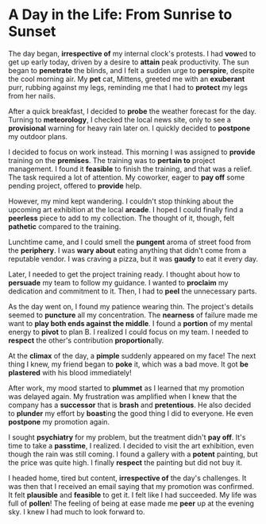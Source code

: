 # A Day in the Life: From Sunrise to Sunset

The day began, **irrespective of** my internal clock's protests. I had **vow**ed to get up early today, driven by a desire to **attain** peak productivity. The sun began to **penetrate** the blinds, and I felt a sudden urge to **perspire**, despite the cool morning air. My **pet** cat, Mittens, greeted me with an **exuberant** purr, rubbing against my legs, reminding me that I had to **protect** my legs from her nails.

After a quick breakfast, I decided to **probe** the weather forecast for the day. Turning to **meteorology**, I checked the local news site, only to see a **provisional** warning for heavy rain later on. I quickly decided to **postpone** my outdoor plans.

I decided to focus on work instead. This morning I was assigned to **provide** training on the **premises**. The training was to **pertain to** project management. I found it **feasible** to finish the training, and that was a relief. The task required a lot of attention. My coworker, eager to **pay off** some pending project, offered to **provide** help.

However, my mind kept wandering. I couldn't stop thinking about the upcoming art exhibition at the local **arcade**. I hoped I could finally find a **peerless** piece to add to my collection. The thought of it, though, felt **pathetic** compared to the training.

Lunchtime came, and I could smell the **pungent** aroma of street food from the **periphery**. I was **wary about** eating anything that didn't come from a reputable vendor. I was craving a pizza, but it was **gaudy** to eat it every day.

Later, I needed to get the project training ready. I thought about how to **persuade** my team to follow my guidance. I wanted to **proclaim** my dedication and commitment to it. Then, I had to **peel** the unnecessary parts.

As the day went on, I found my patience wearing thin. The project's details seemed to **puncture** all my concentration. The **nearness** of failure made me want to **play both ends against the middle**. I found a **portion** of my mental energy to **pivot** to plan B. I realized I could focus on my team. I needed to **respect** the other's contribution **proportion**ally.

At the **climax** of the day, a **pimple** suddenly appeared on my face! The next thing I knew, my friend began to **poke** it, which was a bad move. It got **be plastered** with his blood immediately!

After work, my mood started to **plummet** as I learned that my promotion was delayed again. My frustration was amplified when I knew that the company has a **successor** that is **brash** and **pretentious**. He also decided to **plunder** my effort by **boast**ing the good thing I did to everyone. He even **postpone** my promotion again.

I sought **psychiatry** for my problem, but the treatment didn't **pay off**.
It's time to take a **passtime**, I realized. I decided to visit the art exhibition, even though the rain was still coming. I found a gallery with a **potent** painting, but the price was quite high. I finally **respect** the painting but did not buy it.

I headed home, tired but content, **irrespective of** the day's challenges. It was then that I received an email saying that my promotion was confirmed. It felt **plausible** and **feasible** to get it. I felt like I had succeeded. My life was full of **pollen**! The feeling of being at ease made me **peer** up at the evening sky. I knew I had much to look forward to.
